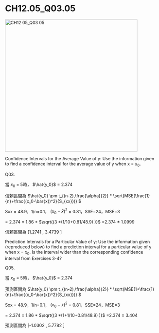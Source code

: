 # CH12.05_Q03.05 #

<img width="435" alt="CH12 05_Q03 05" src="https://github.com/user-attachments/assets/41f3508e-6b69-4fcb-99ed-4c14603cc5dc" />

Confidence Intervals for the Average Value of y: Use the information given to find a confidence interval for the average value of y when x = $x_0$.

Q03.

當 $x_0$ = 5時， $\hat{y_0}$ = 2.374

信賴區間為 $\hat{y_0} \pm t_{(n-2),\frac{\alpha}{2}} * \sqrt{MSE(\frac{1}{n}+\frac{(x_0-\bar{x})^2}{S_{xx}})} $ 

Sxx = 48.9，1/n=0.1， $(x_0-\bar{x})^2$ = 0.81，SSE=24，MSE=3

= 2.374 $\pm$ 1.86 * $\sqrt{(3 *(1/10+0.81/48.9) )}$ =2.374 $\pm$ 1.0999

信賴區間為 [1.2741 , 3.4739 ]

Prediction Intervals for a Particular Value of y: Use the information given (reproduced below) to find a prediction interval for a particular value of y
when x = $x_0$. Is the interval wider than the corresponding confidence interval from Exercises 3-4?

Q05.

當 $x_0$ = 5時， $\hat{y_0}$ = 2.374

預測區間為 $\hat{y_0} \pm t_{(n-2),\frac{\alpha}{2}} * \sqrt{MSE(1+\frac{1}{n}+\frac{(x_0-\bar{x})^2}{S_{xx}})} $ 

Sxx = 48.9，1/n=0.1， $(x_0-\bar{x})^2$ = 0.81，SSE=24，MSE=3

= 2.374 $\pm$ 1.86 * $\sqrt{(3 *(1+1/10+0.81/48.9) )}$ =2.374 $\pm$ 3.404

預測區間為 [-1.0302 , 5.7782 ]
